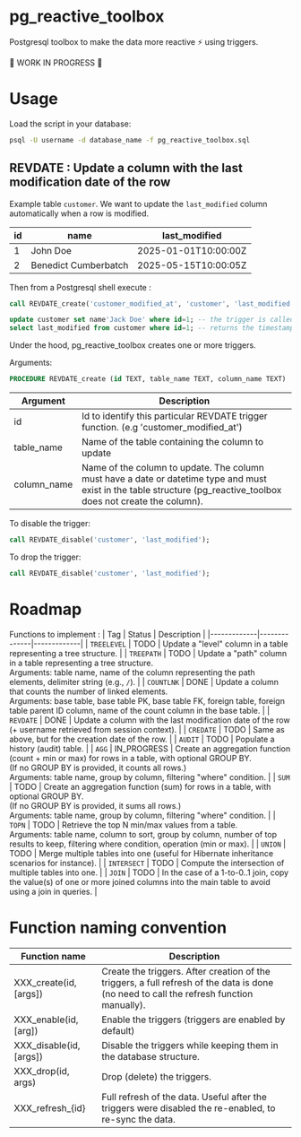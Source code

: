 # pg_reactive_toolbox
Postgresql toolbox to make the data more reactive ⚡ using triggers.

🚧 WORK IN PROGRESS 🚧

# Usage
Load the script in your database:
```bash
psql -U username -d database_name -f pg_reactive_toolbox.sql
```

## REVDATE : Update a column with the last modification date of the row

Example table ```customer```. We want to update the ```last_modified``` column automatically when a row is modified.

| id | name | last_modified |
|----------|----------|----------|
| 1  | John Doe  | 2025-01-01T10:00:00Z  |
| 2  | Benedict Cumberbatch  | 2025-05-15T10:00:05Z  |

Then from a Postgresql shell execute :
```sql
call REVDATE_create('customer_modified_at', 'customer', 'last_modified'); -- create the trigger

update customer set name'Jack Doe' where id=1; -- the trigger is called on update
select last_modified from customer where id=1; -- returns the timestamp of the update statement
```

Under the hood, pg_reactive_toolbox creates one or more triggers.

Arguments:
```sql
PROCEDURE REVDATE_create (id TEXT, table_name TEXT, column_name TEXT)
```

| Argument         | Description |
|-------------|------ |
| id | Id to identify this particular REVDATE trigger function. (e.g 'customer_modified_at')
| table_name | Name of the table containing the column to update
| column_name | Name of the column to update. The column must have a date or datetime type and must exist in the table structure (pg_reactive_toolbox does not create the column). 



To disable the trigger:
```sql
call REVDATE_disable('customer', 'last_modified');
```

To drop the trigger:
```sql
call REVDATE_disable('customer', 'last_modified');
```

# Roadmap
Functions to implement :
| Tag         | Status       | Description |
|-------------|--------------|-------------|
| `TREELEVEL` | TODO         | Update a "level" column in a table representing a tree structure. |
| `TREEPATH`  | TODO         | Update a "path" column in a table representing a tree structure.<br>Arguments: table name, name of the column representing the path elements, delimiter string (e.g., `/`). |
| `COUNTLNK`  | DONE         | Update a column that counts the number of linked elements.<br>Arguments: base table, base table PK, base table FK, foreign table, foreign table parent ID column, name of the count column in the base table. |
| `REVDATE`   | DONE         | Update a column with the last modification date of the row (+ username retrieved from session context). |
| `CREDATE`   | TODO         | Same as above, but for the creation date of the row. |
| `AUDIT`     | TODO         | Populate a history (audit) table. |
| `AGG`       | IN_PROGRESS  | Create an aggregation function (count + min or max) for rows in a table, with optional GROUP BY.<br>(If no GROUP BY is provided, it counts all rows.)<br>Arguments: table name, group by column, filtering "where" condition. |
| `SUM`       | TODO         | Create an aggregation function (sum) for rows in a table, with optional GROUP BY.<br>(If no GROUP BY is provided, it sums all rows.)<br>Arguments: table name, group by column, filtering "where" condition. |
| `TOPN`      | TODO         | Retrieve the top N min/max values from a table.<br>Arguments: table name, column to sort, group by column, number of top results to keep, filtering where condition, operation (min or max). |
| `UNION`     | TODO         | Merge multiple tables into one (useful for Hibernate inheritance scenarios for instance). |
| `INTERSECT` | TODO         | Compute the intersection of multiple tables into one. |
| `JOIN`      | TODO         | In the case of a 1-to-0..1 join, copy the value(s) of one or more joined columns into the main table to avoid using a join in queries. |


# Function naming convention
| Function name | Description |
|---------------|-------------|
| XXX_create(id, [args]) | Create the triggers. After creation of the triggers, a full refresh of the data is done (no need to call the refresh function manually). |
| XXX_enable(id, [arg]) | Enable the triggers (triggers are enabled by default) |
| XXX_disable(id, [args]) | Disable the triggers while keeping them in the database structure. |
| XXX_drop(id, args) | Drop (delete) the triggers. |
| XXX_refresh_{id} | Full refresh of the data. Useful after the triggers were disabled the re-enabled, to re-sync the data. |

